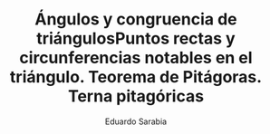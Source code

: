 ---
title: "Ángulos y congruencia de triángulosPuntos rectas y circunferencias notables en el triángulo. Teorema de Pitágoras. Terna pitagóricas"
year: 2011
thumbnail: "assets/img/Logo-acm.png"
topic: "Geometría"
file: "assets/pdf/Material/Puntos-rectas-y-circunferencias-notables-en-el-triángulo-Teorema-de-Pitágoras-Ternas-pitagóricas.pdf"
author: "Eduardo Sarabia"
level: "Básico - Intermedio"
alttext: "¿Siempre puedes construir un triángulo con 3 números?"
---